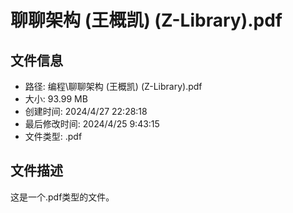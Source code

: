 ﻿# 聊聊架构 (王概凯) (Z-Library).pdf

## 文件信息
- 路径: 编程\聊聊架构 (王概凯) (Z-Library).pdf
- 大小: 93.99 MB
- 创建时间: 2024/4/27 22:28:18
- 最后修改时间: 2024/4/25 9:43:15
- 文件类型: .pdf

## 文件描述
这是一个.pdf类型的文件。

